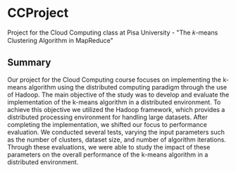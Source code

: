 # CCProject
Project for the Cloud Computing class at Pisa University - "The 𝑘-means Clustering Algorithm in MapReduce"

## Summary
Our project for the Cloud Computing course focuses on implementing the k-means algorithm
using the distributed computing paradigm through the use of Hadoop. The main objective of the
study was to develop and evaluate the implementation of the k-means algorithm in a distributed
environment. To achieve this objective we utilized the Hadoop framework, which provides a
distributed processing environment for handling large datasets.
After completing the implementation, we shifted our focus to performance evaluation. We
conducted several tests, varying the input parameters such as the number of clusters, dataset
size, and number of algorithm iterations. Through these evaluations, we were able to study the
impact of these parameters on the overall performance of the k-means algorithm in a distributed
environment.
